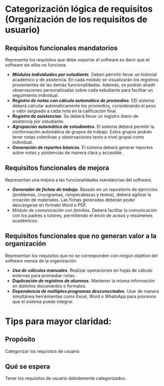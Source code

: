 # Categorización lógica de requisitos (Organización de los requisitos de usuario)

## Requisitos funcionales mandatorios
Representa los requisitos que debe soportar el software es decir que el software sin ellos no funciona.
- ***Módulos individuales por estudiante***. Deben permitir llevar un historial académico y de asistencia. En cada módulo se visualizarán los registros provenientes de las demás funcionalidades. Además, se podrán añadir observaciones personalizadas sobre cada estudiante para facilitar un seguimiento individual.
- ***Registro de notas con cálculo automático de promedios***. EEl sistema deberá calcular automáticamente los promedios, considerando el peso o valor asignado a cada nota en la calificación final.
- ***Registro de asistencias***. Se deberá llevar un registro diario de asistencia por estudiante.
- ***Agrupación automática de estudiantes***. El sistema deberá permitir la conformación automática de grupos de trabajo. Estos grupos podrán tener notas colectivas y observaciones tanto a nivel grupal como individual.
- ***Generación de reportes básicos***. El sistema deberá generar reportes sobre notas y asistencias de manera clara y accesible.

## Requisitos funcionales de mejora
Representan una mejora a las funcionalidades mandatorias del software.
- ***Generador de fichas de trabajo***. Basado en un repositorio de ejercicios (problemas, crucigramas, rompecabezas y textos), deberá agilizar la creación de materiales. Las fichas generadas deberán poder descargarse en formato Word o PDF.
- *Módulo de comunicación con familias*. Deberá facilitar la comunicación con los padres o tutores, permitiendo el envío de avisos y resúmenes académicos.

## Requisitos funcionales que no generan valor a la organización
Representan los requisitos que no se corresponden con ningún objetivo del software menos de la organización.
-  ***Uso de cálculos manuales***. Realizar operaciones en hojas de cálculo externas para promediar notas.
-  ***Duplicación de registros de alumnos***. Mantener la misma información en distintos documentos o formatos.
-  ***Dependencia de múltiples programas desconectados***. Usar de manera simultánea herramientas como Excel, Word o WhatsApp para procesos que el sistema puede integrar.

# Tips para mayor claridad:
## Propósito
Categorizar los requisitos de usuario.

## Qué se espera
Tener los requisitos de usuario debidamente categorizados.
